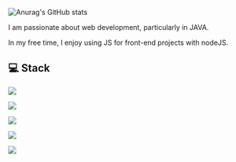 <!-- 배너 헤더 -->
<!-- ![header](https://capsule-render.vercel.app/api?type=wave) -->



<!-- 유저 스탯 -->
![Anurag's GitHub stats](https://github-readme-stats.vercel.app/api?username=RDDcat&show_icons=true&theme=radical)

<!-- 소개문 -->
I am passionate about web development, particularly in JAVA. 

In my free time, I enjoy using JS for front-end projects with nodeJS.

<!-- 아이콘 -->
## 💻 Stack
<div>
<p><img src="https://img.shields.io/badge/JAVA-007396?style=for-the-badge&logo=java&logoColor=white"></p>
<p><img src="https://img.shields.io/badge/spring-6DB33F?style=for-the-badge&logo=spring&logoColor=white"></p>
<p><img src="https://img.shields.io/badge/mariaDB-003545?style=for-the-badge&logo=mariaDB&logoColor=white"></p>

<p><img src="https://img.shields.io/badge/javascript-F7DF1E?style=for-the-badge&logo=javascript&logoColor=black"></p>
<p><img src="https://img.shields.io/badge/nodeJS-339933?style=for-the-badge&logo=node.js&logoColor=black"></p>



